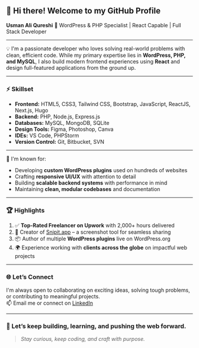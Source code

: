 ## 👋 Hi there! Welcome to my GitHub Profile

**Usman Ali Qureshi** 🎯 WordPress & PHP Specialist | React Capable | Full Stack Developer

---

💡 I'm a passionate developer who loves solving real-world problems with clean, efficient code. While my primary expertise lies in **WordPress, PHP, and MySQL**, I also build modern frontend experiences using **React** and design full-featured applications from the ground up.

---

### ⚡️ Skillset

- **Frontend:** HTML5, CSS3, Tailwind CSS, Bootstrap, JavaScript, ReactJS, Next.js, Hugo  
- **Backend:** PHP, Node.js, Express.js  
- **Databases:** MySQL, MongoDB, SQLite  
- **Design Tools:** Figma, Photoshop, Canva  
- **IDEs:** VS Code, PHPStorm  
- **Version Control:** Git, Bitbucket, SVN  

---

💪 I'm known for:

- Developing **custom WordPress plugins** used on hundreds of websites  
- Crafting **responsive UI/UX** with attention to detail  
- Building **scalable backend systems** with performance in mind  
- Maintaining **clean, modular codebases** and documentation  

---

### 🏆 Highlights

1. ✅ **Top-Rated Freelancer on Upwork** with 2,000+ hours delivered  
2. 🚀 Creator of [Snipit.app](https://snipit.app) – a screenshot tool for seamless sharing  
3. 📦 Author of multiple **WordPress plugins** live on WordPress.org  
4. 🌍 Experience working with **clients across the globe** on impactful web projects  

---

### 🌐 Let’s Connect

I'm always open to collaborating on exciting ideas, solving tough problems, or contributing to meaningful projects.  
📫 Email me or connect on [LinkedIn](https://www.linkedin.com/in/usman-ali-qureshi-3664717a/)

---

### 🚀 Let’s keep building, learning, and pushing the web forward.

> *Stay curious, keep coding, and craft with purpose.*
